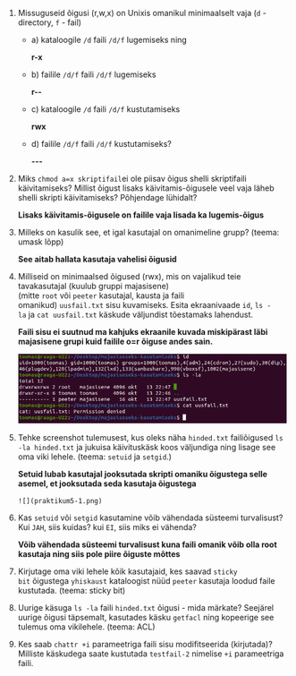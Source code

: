1. Missuguseid õigusi (r,w,x) on Unixis omanikul minimaalselt vaja (`d` - directory, `f` - fail)
   
   - a) kataloogile `/d` faili `/d/f` lugemiseks ning
     
     **r-x**
   
   - b) failile `/d/f` faili `/d/f` lugemiseks
     
     **r--**
   
   - c) kataloogile `/d` faili `/d/f` kustutamiseks
     
     **rwx**
   
   - d) failile `/d/f` faili `/d/f` kustutamiseks?
     
     **---**

2. Miks `chmod a=x skriptifail`ei ole piisav õigus shelli skriptifaili käivitamiseks? Millist õigust lisaks käivitamis-õigusele veel vaja läheb shelli skripti käivitamiseks? Põhjendage lühidalt?
   
   **Lisaks käivitamis-õigusele on failile vaja lisada ka lugemis-õigus**

3. Milleks on kasulik see, et igal kasutajal on omanimeline grupp? (teema: umask lõpp)
   
   **See aitab hallata kasutaja vahelisi õigusid**

4. Milliseid on minimaalsed õigused (rwx), mis on vajalikud teie tavakasutajal (kuulub gruppi majasisene) (mitte `root` või `peeter` kasutajal, kausta ja faili omanikud) `uusfail.txt` sisu kuvamiseks. Esita ekraanivaade `id`, `ls -la` ja `cat uusfail.txt` käskude väljundist tõestamaks lahendust.
   
   **Faili sisu ei suutnud ma kahjuks ekraanile kuvada miskipärast läbi majasisene grupi kuid failile o=r õiguse andes sain.**
   
   ![](praktikum5-1.png)

5. Tehke screenshot tulemusest, kus oleks näha `hinded.txt` failiõigused `ls -la hinded.txt` ja jukuisa käivituskäsk koos väljundiga ning lisage see oma viki lehele. (teema: `setuid` ja `setgid`.)
   
   **Setuid lubab kasutajal jooksutada skripti omaniku õigustega selle asemel, et jooksutada seda kasutaja õigustega**
   
   ```
   ![](praktikum5-1.png)
   ```

6. Kas `setuid` või `setgid` kasutamine võib vähendada süsteemi turvalisust? Kui `JAH`, siis kuidas? kui `EI`, siis miks ei vähenda?
   
   **Võib vähendada süsteemi turvalisust kuna faili omanik võib olla root kasutaja ning siis pole piire õiguste mõttes**

7. Kirjutage oma viki lehele kõik kasutajaid, kes saavad `sticky bit` õigustega `yhiskaust` kataloogist nüüd `peeter` kasutaja loodud faile kustutada. (teema: sticky bit)

8. Uurige käsuga `ls -la` faili `hinded.txt` õigusi - mida märkate? Seejärel uurige õigusi täpsemalt, kasutades käsku `getfacl` ning kopeerige see tulemus oma vikilehele. (teema: ACL)

9. Kes saab `chattr +i` parameetriga faili sisu modifitseerida (kirjutada)? Milliste käskudega saate kustutada `testfail-2` nimelise `+i` parameetriga faili.
